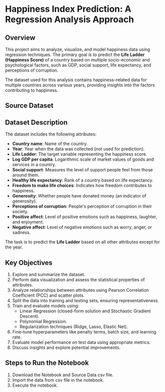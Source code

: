 # Happiness Index Prediction: A Regression Analysis Approach

## Overview
This project aims to analyze, visualize, and model happiness data using regression techniques. The primary goal is to predict the **Life Ladder (Happiness Score)** of a country based on multiple socio-economic and psychological factors, such as GDP, social support, life expectancy, and perceptions of corruption. 

The dataset used for this analysis contains happiness-related data for multiple countries across various years, providing insights into the factors contributing to happiness.

## Source Dataset

## Dataset Description
The dataset includes the following attributes:

- **Country name**: Name of the country.
- **Year**: Year when the data was collected (not used for prediction).
- **Life Ladder**: The target variable representing the happiness score.
- **Log GDP per capita**: Logarithmic scale of market values of goods and services in a country.
- **Social support**: Measures the level of support people feel from those around them.
- **Healthy life expectancy**: Rank of a country based on life expectancy.
- **Freedom to make life choices**: Indicates how freedom contributes to happiness.
- **Generosity**: Whether people have donated money (an indicator of generosity).
- **Perceptions of corruption**: People's perception of corruption in their society.
- **Positive affect**: Level of positive emotions such as happiness, laughter, and enjoyment.
- **Negative affect**: Level of negative emotions such as worry, anger, or sadness.

The task is to predict the **Life Ladder** based on all other attributes except for the year.

## Key Objectives
1. Explore and summarize the dataset.
2. Perform data visualization and assess the statistical properties of attributes.
3. Analyze relationships between attributes using Pearson Correlation Coefficient (PCC) and scatter plots.
4. Split the data into training and testing sets, ensuring representativeness.
5. Train and evaluate models using:
   - Linear Regression (closed-form solution and Stochastic Gradient Descent).
   - Polynomial Regression.
   - Regularization techniques (Ridge, Lasso, Elastic Net).
6. Fine-tune hyperparameters like penalty terms, batch size, and learning rate.
7. Evaluate model performance on test data using appropriate metrics.
8. Discuss insights and explore potential improvements.

## Steps to Run the Notebook
1. Download the Notebook and Source Data csv file.
2. Import the data from csv file in the notebook.
3. Execute the notebook.
